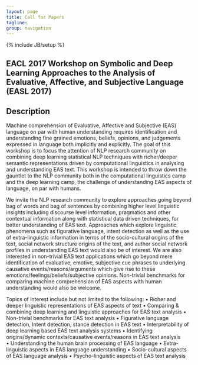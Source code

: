 ```yaml
---
layout: page
title: Call for Papers
tagline: 
group: navigation
---
```

{% include JB/setup %}

EACL 2017 Workshop on Symbolic and Deep Learning Approaches to the Analysis of Evaluative, Affective, and Subjective Language (EASL 2017)
---------------------------------------------------------------------------------------

## Description

Machine comprehension of Evaluative, Affective and Subjective (EAS) language on par with human understanding requires identification and understanding fine grained emotions, beliefs, opinions, and judgements expressed in language both implicitly and explicitly. The goal of this workshop is to focus the attention of NLP research community on combining deep learning statistical NLP techniques with richer/deeper semantic representations driven by computational linguistics in analysing and understanding EAS text.  This workshop is intended to throw down the gauntlet to the NLP community both in the computational linguistics camp and the deep learning camp, the challenge of understanding EAS aspects of language, on par with humans.  

We invite the NLP research community to explore approaches going beyond bag of words and bag of sentences by combining higher level linguistic insights including discourse level information, pragmatics and other contextual information along with statistical data driven techniques, for better understanding of EAS text.  Approaches which explore linguistic phenomena such as figurative language, intent detection as well as the use of extra-linguistic information in terms of the socio-cultural origins of the text, social network structure origins of the text, and author social network profiles in understanding EAS text would also be of interest. We are also interested in non-trivial EAS text applications which go beyond mere identification of evaluative, emotive, subjective cue phrases to underlying causative events/reasons/arguments which give rise to these emotions/feelings/beliefs/subjective opinions. Non-trivial benchmarks for comparing machine comprehension of EAS aspects with human understanding would also be welcome. 

Topics of interest include but not limited to the following:
•	Richer and deeper linguistic representations of EAS aspects of text
•	Comparing & combining deep learning and linguistic approaches for EAS text analysis
•	Non-trivial benchmarks for EAS text analysis
•	Figurative language detection, Intent detection, stance detection in EAS text
•	Interpretability of deep learning based EAS text analysis systems
•	Identifying origins/dynamic contexts/causative events/reasons in EAS text analysis  
•	Understanding the human brain processing of EAS language
•	Extra-linguistic aspects in EAS language understanding
•	Socio-cultural aspects of EAS language analysis
•	Psycho-linguistic aspects of EAS text analysis

